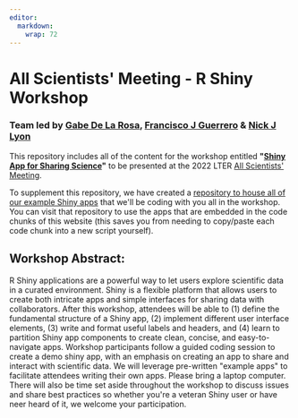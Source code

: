 ```yaml
---
editor: 
  markdown: 
    wrap: 72
---
```


<!-- README.md is generated from README.Rmd. Please edit that file -->

# All Scientists' Meeting - R Shiny Workshop

### Team led by [Gabe De La Rosa](https://www.gabrieldelarosa.com/), [Francisco J Guerrero](https://github.com/guerrero-fj) & [Nick J Lyon](https://njlyon0.github.io/)

<!-- badges: start -->

<!-- badges: end -->

This repository includes all of the content for the workshop entitled **"[Shiny App for Sharing Science](https://2022lterasm.sched.com/event/13kyO/22x053-shiny-app-for-sharing-science)"** to be presented at the 2022 LTER [All Scientists' Meeting](https://lternet.edu/2022-all-scientists-meeting/).

To supplement this repository, we have created a [repository to house all of our example Shiny apps](https://github.com/njlyon0/asm-2022_shiny-workshop-examples) that we'll be coding with you all in the workshop. You can visit that repository to use the apps that are embedded in the code chunks of this website (this saves you from needing to copy/paste each code chunk into a new script yourself).

## Workshop Abstract:

R Shiny applications are a powerful way to let users explore scientific data in a curated environment. Shiny is a flexible platform that allows users to create both intricate apps and simple interfaces for sharing data with collaborators. After this workshop, attendees will be able to (1) define the fundamental structure of a Shiny app, (2) implement different user interface elements, (3) write and format useful labels and headers, and (4) learn to partition Shiny app components to create clean, concise, and easy-to-navigate apps. Workshop participants follow a guided coding session to create a demo shiny app, with an emphasis on creating an app to share and interact with scientific data. We will leverage pre-written "example apps" to facilitate attendees writing their own apps. Please bring a laptop computer. There will also be time set aside throughout the workshop to discuss issues and share best practices so whether you're a veteran Shiny user or have neer heard of it, we welcome your participation.
